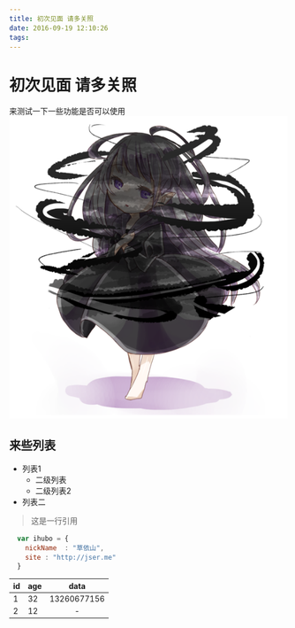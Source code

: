 ```yaml
---
title: 初次见面 请多关照
date: 2016-09-19 12:10:26
tags:
---
```

# 初次见面 请多关照
来测试一下一些功能是否可以使用
![图片一号](/images/image1.jpg)
## 来些列表
*  列表1
    * 二级列表
    * 二级列表2
* 列表二

> 这是一行引用

```javascript
  var ihubo = {
    nickName  : "草依山",
    site : "http://jser.me"
  }
```

| id  | age | data            |
| --- | --- | :-------------: |
| 1   | 32  | 13260677156     |
| 2   | 12  | -               |